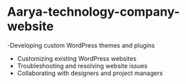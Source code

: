 # Aarya-technology-company-website
-Developing custom WordPress themes and plugins     
- Customizing existing WordPress websites
- Troubleshooting and resolving website issues
- Collaborating with designers and project managers
